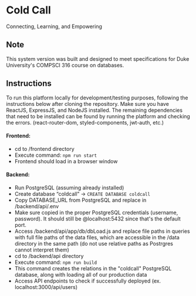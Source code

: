 # Cold Call
Connecting, Learning, and Empowering

## Note
This system version was built and designed to meet specifications for Duke University's COMPSCI 316 course on databases. 

## Instructions
To run this platform locally for development/testing purposes, following the instructions below after cloning the repository. Make sure you have ReactJS, ExpressJS, and NodeJS installed. The remaining dependencies that need to be installed can be found by running the platform and checking the errors. (react-router-dom, styled-components, jwt-auth, etc.)

#### Frontend:
- cd to /frontend directory
- Execute command: `npm run start`
- Frontend should load in a browser window

#### Backend:
- Run PostgreSQL (assuming already installed) 
- Create database “coldcall” → `CREATE DATABASE coldcall`
- Copy DATABASE_URL from PostgreSQL and replace in /backend/api/.env
- Make sure copied in the proper PostgreSQL credentials (username, password). It should still be @localhost:5432 since that's the default port. 
- Access /backend/api/app/db/dbLoad.js and replace file paths in queries with full file paths of the data files, which are accessible in the /data directory in the same path (do not use relative paths as Postrgres cannot interpret them)
- cd to /backend/api directory
- Execute command: `npm run build`
- This command creates the relations in the "coldcall" PostgreSQL database, along with loading all of our production data
- Access API endpoints to check if successfully deployed (ex. localhost:3000/api/users)
